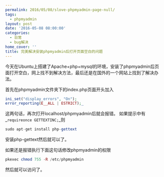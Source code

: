 ```yaml
---
permalink: 2016/05/08/slove-phpmyadmin-page-null/
tags:
  - phpmyadmin
layout: post
date: '2016-05-08 08:00:00'
categories:
  - 日常
  - bug解决
home_cover: ''
title: 完美解决安装phpmyadmin后打开页面空白的问题
---
```


今天在Ubuntu上搭建了Apache+php+mysql的环境，安装了phpmyadmin后页面打开空白，网上找不到解决方法，最后还是在国外的一个网站上找到了解决办法。


首先在phpmyadmin文件夹下的index.php页面开头加入


```php
ini_set("display_errors", "On");
error_reporting(E__ALL | ESTRICT);_

```


这两句话，再次打开localhost/phpmyadmin后就会报错。
如果提示中有_`requireonce GETTEXTINC;`_则


```php
sudo apt-get install php-gettext

```


安装php-gettext然后就可以了。


如果还是报错执行下面这句话修改phpmyadmin的权限


```php
pkexec chmod 755 -R /etc/phpmyadmin

```


然后就可以访问了。

